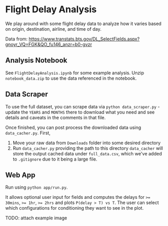 # Flight Delay Analysis
We play around with some flight delay data to analyze how it varies based on origin, destination, airline, and time of day.

Data from: https://www.transtats.bts.gov/DL_SelectFields.aspx?gnoyr_VQ=FGK&QO_fu146_anzr=b0-gvzr

## Analysis Notebook
See `FlightDelayAnalysis.ipynb` for some example analysis. Unzip `notebook_data.zip` to use the data referenced in the notebook.

## Data Scraper
To use the full dataset, you can scrape data via `python data_scraper.py` - update the `YEARS` and `MONTHS` there to download what you need
and see details and caveats in the comments in that file.

Once finished, you can post process the downloaded data using `data_cacher.py`. First,
1. Move your raw data from `Downloads` folder into some desired directory
2. Run `data_cacher.py` providing the path to this directory
`data_cacher` will store the output cached data under `full_data.csv`, which we've added to `.gitignore` due to it being a large file.

## Web App
Run using `python app/run.py`. 

It allows optional user input for fields and computes the delays for `>= 30mins`, `>= 1hr`, `>= 2hrs` and plots `P(delay > T) vs T`.
The user can select which configurations for conditioning they want to see in the plot.

TODO: attach example image

